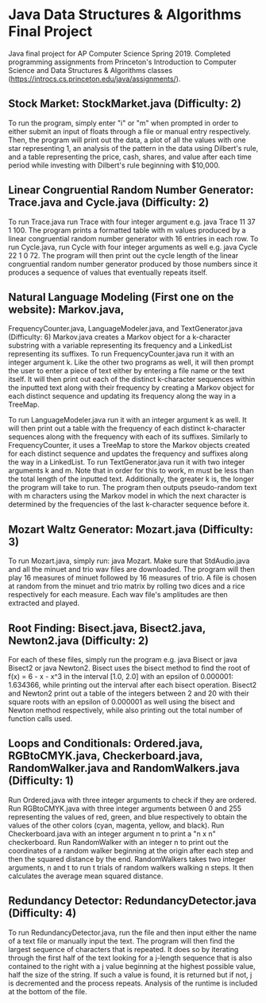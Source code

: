 # Java Data Structures & Algorithms Final Project
Java final project for AP Computer Science Spring 2019. Completed programming assignments from Princeton's Introduction to Computer Science and Data Structures &amp; Algorithms classes (https://introcs.cs.princeton.edu/java/assignments/). 

## Stock Market: StockMarket.java (Difficulty: 2)
To run the program, simply enter "i" or "m" when prompted in order to either
submit an input of floats through a file or manual entry respectively. Then,
the program will print out the data, a plot of all the values with one star
representing 1, an analysis of the pattern in the data using Dilbert's rule,
and a table representing the price, cash, shares, and value after each time
period while investing with Dilbert's rule beginning with $10,000.



## Linear Congruential Random Number Generator: Trace.java and Cycle.java (Difficulty: 2)
To run Trace.java run Trace with four integer argument e.g. java Trace 11 37
1 100. The program prints a formatted table with m values produced by a linear
congruential random number generator with 16 entries in each row. To run
Cycle.java, run Cycle with four integer arguments as well e.g. java Cycle 22 1
0 72. The program will then print out the cycle length of the linear
congruential random number generator produced by those numbers since it produces
a sequence of values that eventually repeats itself.



## Natural Language Modeling (First one on the website): Markov.java,
FrequencyCounter.java, LanguageModeler.java, and TextGenerator.java (Difficulty: 6)
Markov.java creates a Markov object for a k-character substring with a variable
representing its frequency and a LinkedList representing its suffixes. To run
FrequencyCounter.java run it with an integer argument k. Like the other
two programs as well, it will then prompt the user to enter a piece of text
either by entering a file name or the text itself. It will then print out each
of the distinct k-character sequences within the inputted text along with their
frequency by creating a Markov object for each distinct sequence and updating
its frequency along the way in a TreeMap.

To run LanguageModeler.java run it with an integer argument k as well. It will
then print out a table with the frequency of each distinct k-character sequences
along with the frequency with each of its suffixes. Similarly to FrequencyCounter,
it uses a TreeMap to store the Markov objects created for each distinct sequence
and updates the frequency and suffixes along the way in a LinkedList. To run
TextGenerator.java run it with two integer arguments k and m. Note that in order
for this to work, m must be less than the total length of the inputted text.
Additionally, the greater k is, the longer the program will take to run. The
program then outputs pseudo-random text with m characters using the Markov
model in which the next character is determined by the frequencies of the last
k-character sequence before it.



## Mozart Waltz Generator: Mozart.java (Difficulty: 3)
To run Mozart.java, simply run: java Mozart. Make sure that StdAudio.java and
all the minuet and trio wav files are downloaded. The program will then play 16
measures of minuet followed by 16 measures of trio. A file is chosen at random
from the minuet and trio matrix by rolling two dices and a rice respectively for
each measure. Each wav file's amplitudes are then extracted and played.



## Root Finding: Bisect.java, Bisect2.java, Newton2.java (Difficulty: 2)
For each of these files, simply run the program e.g. java Bisect or java Bisect2
or java Newton2. Bisect uses the bisect method to find the root of f(x) = 6 - x - x^3
in the interval [1.0, 2.0] with an epsilon of 0.000001: 1.634366, while printing
out the interval after each bisect operation. Bisect2 and Newton2 print out
a table of the integers between 2 and 20 with their square roots with an epsilon
of 0.000001 as well using the bisect and Newton method respectively, while also
printing out the total number of function calls used.



## Loops and Conditionals: Ordered.java, RGBtoCMYK.java, Checkerboard.java, RandomWalker.java and RandomWalkers.java (Difficulty: 1)
Run Ordered.java with three integer arguments to check if they are ordered.
Run RGBtoCMYK.java with three integer arguments between 0 and 255 representing
the values of red, green, and blue respectively to obtain the values of the other
colors (cyan, magenta, yellow, and black). Run Checkerboard.java with an integer
argument n to print a "n x n" checkerboard. Run RandomWalker with an integer n
to print out the coordinates of a random walker beginning at the origin after
each step and then the squared distance by the end. RandomWalkers takes two
integer arguments, n and t to run t trials of random walkers walking n steps.
It then calculates the average mean squared distance.



## Redundancy Detector: RedundancyDetector.java (Difficulty: 4)
To run RedundancyDetector.java, run the file and then input either the name of a
text file or manually input the text. The program will then find the largest
sequence of characters that is repeated. It does so by iterating through the
first half of the text looking for a j-length sequence that is also contained
to the right with a j value beginning at the highest possible value, half the
size of the string. If such a value is found, it is returned but if not, j is
decremented and the process repeats. Analysis of the runtime is included at the
bottom of the file.
